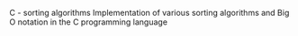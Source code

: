 C - sorting algorithms
Implementation of various sorting algorithms and Big O notation in the C programming language
